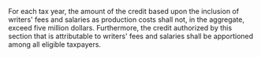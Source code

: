 For each tax year, the amount of the credit based upon the inclusion of writers' fees and salaries as production costs shall not, in the aggregate, exceed five million dollars. Furthermore, the credit authorized by this section that is attributable to writers' fees and salaries shall be apportioned among all eligible taxpayers.